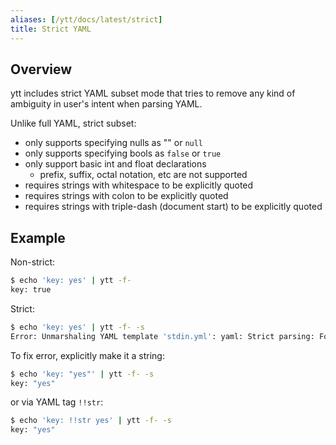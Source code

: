 ```yaml
---
aliases: [/ytt/docs/latest/strict]
title: Strict YAML
---
```


## Overview

ytt includes strict YAML subset mode that tries to remove any kind of ambiguity in user's intent when parsing YAML.

Unlike full YAML, strict subset:

- only supports specifying nulls as "" or `null`
- only supports specifying bools as `false` or `true`
- only support basic int and float declarations
  - prefix, suffix, octal notation, etc are not supported
- requires strings with whitespace to be explicitly quoted
- requires strings with colon to be explicitly quoted
- requires strings with triple-dash (document start) to be explicitly quoted

## Example

Non-strict:

```bash
$ echo 'key: yes' | ytt -f-
key: true
```

Strict:

```bash
$ echo 'key: yes' | ytt -f- -s
Error: Unmarshaling YAML template 'stdin.yml': yaml: Strict parsing: Found 'yes' ambigious (could be !!str or !!bool)
```

To fix error, explicitly make it a string:

```bash
$ echo 'key: "yes"' | ytt -f- -s
key: "yes"
```

or via YAML tag `!!str`:

```bash
$ echo 'key: !!str yes' | ytt -f- -s
key: "yes"
```
